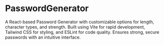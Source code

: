 # PasswordGenerator
A React-based Password Generator with customizable options for length, character types, and strength. Built using Vite for rapid development, Tailwind CSS for styling, and ESLint for code quality. Ensures strong, secure passwords with an intuitive interface.
